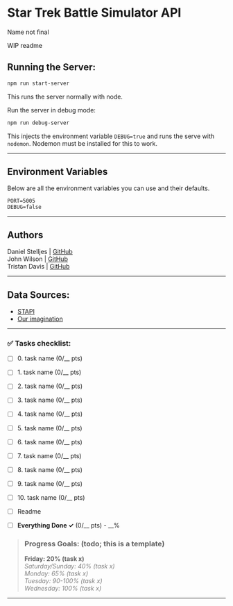 # Star Trek Battle Simulator API
Name not final

WIP readme

## Running the Server:

```bash
npm run start-server
```
This runs the server normally with node.

Run the server in debug mode:
```bash
npm run debug-server
```
This injects the environment variable `DEBUG=true` and runs the serve with `nodemon`.
Nodemon must be installed for this to work.

----

## Environment Variables
Below are all the environment variables you can use and their defaults.
```dotenv
PORT=5005
DEBUG=false
```

----
## Authors

Daniel Stelljes | [GitHub](https://github.com/Zytronium)  
John Wilson     | [GitHub](https://github.com/Paintballskaguy)  
Tristan Davis   | [GitHub](https://github.com/TebariousBag)

----

## Data Sources:

- [STAPI](https://stapi.co/)
- [Our imagination](https://www.youtube.com/watch?v=dQw4w9WgXcQ)

----

### ✅ Tasks checklist:
- [ ] ​0. task name (0/__ pts)
- [ ] ​1. task name (0/__ pts)
- [ ] ​2. task name (0/__ pts)
- [ ] ​3. task name (0/__ pts)
- [ ] ​4. task name (0/__ pts)
- [ ] ​5. task name (0/__ pts)
- [ ] ​6. task name (0/__ pts)
- [ ] ​7. task name (0/__ pts)
- [ ] ​8. task name (0/__ pts)
- [ ] ​9. task name (0/__ pts)
- [ ] ​10. task name (0/__ pts)


- [ ] Readme
- [ ] **Everything Done ✓** (0/__ pts) - __%

>### Progress Goals:  (todo; this is a template)
><strong>Friday: 20% (task x)</strong>  
<em style="color: gray">Saturday/Sunday: 40% (task x)</em>  
<em style="color: gray">Monday: 65% (task x)</em>  
<em style="color: gray">Tuesday: 90-100% (task x)</em>  
<em style="color: gray">Wednesday: 100% (task x)</em>  
> 
---
